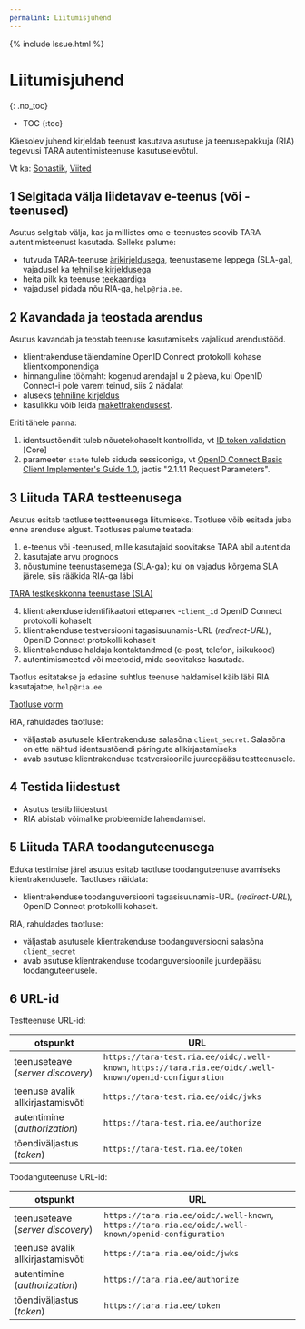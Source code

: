 ```yaml
---
permalink: Liitumisjuhend
---
```


{% include Issue.html %}

# Liitumisjuhend
{: .no_toc}

- TOC
{:toc}

Käesolev juhend kirjeldab teenust kasutava asutuse ja teenusepakkuja (RIA) tegevusi TARA autentimisteenuse kasutuselevõtul.

Vt ka: [Sonastik](Sonastik), [Viited](Viited)

## 1 Selgitada välja liidetavav e-teenus (või -teenused)

Asutus selgitab välja, kas ja millistes oma e-teenustes soovib TARA autentimisteenust kasutada. Selleks palume:
- tutvuda TARA-teenuse [ärikirjeldusega](Arikirjeldus), teenustaseme leppega (SLA-ga), vajadusel ka [tehnilise kirjeldusega](TehnilineKirjeldus)
- heita pilk ka teenuse [teekaardiga](https://e-gov.github.io/TARA-Doku/#teekaart)
- vajadusel pidada nõu RIA-ga, `help@ria.ee`.

## 2 Kavandada ja teostada arendus
Asutus kavandab ja teostab teenuse kasutamiseks vajalikud arendustööd. 
  - klientrakenduse täiendamine OpenID Connect protokolli kohase klientkomponendiga
  - hinnanguline töömaht: kogenud arendajal u 2 päeva, kui OpenID Connect-i pole varem teinud, siis 2 nädalat
  - aluseks [tehniline kirjeldus](TehnilineKirjeldus)
  - kasulikku võib leida [makettrakendusest](https://github.com/e-gov/TARA-Client).

Eriti tähele panna:<br>
1) identsustõendit tuleb nõuetekohaselt kontrollida, vt [ID token validation](http://openid.net/specs/openid-connect-core-1_0.html#ImplicitIDTValidation) [Core]<br>
2) parameeter `state` tuleb siduda sessiooniga, vt [OpenID Connect Basic Client Implementer's Guide 1.0](https://openid.net/specs/openid-connect-basic-1_0.html), jaotis "2.1.1.1 Request Parameters".  

## 3 Liituda TARA testteenusega
Asutus esitab taotluse testteenusega liitumiseks. Taotluse võib esitada juba enne arenduse algust. Taotluses palume teatada:
1) e-teenus või -teenused, mille kasutajaid soovitakse TARA abil autentida<br>
2) kasutajate arvu prognoos<br>
3) nõustumine teenustasemega (SLA-ga); kui on vajadus kõrgema SLA järele, siis rääkida RIA-ga läbi<br>

[TARA testkeskkonna teenustase (SLA)](SLATest)

4) klientrakenduse identifikaatori ettepanek -`client_id` OpenID Connect protokolli kohaselt<br>
5) klientrakenduse testversiooni tagasisuunamis-URL (_redirect-URL_), OpenID Connect protokolli kohaselt<br>
6) klientrakenduse haldaja kontaktandmed (e-post, telefon, isikukood)<br>
7) autentimismeetod või meetodid, mida soovitakse kasutada.

Taotlus esitatakse ja edasine suhtlus teenuse haldamisel käib läbi RIA kasutajatoe, `help@ria.ee`.

[Taotluse vorm](TaotluseVorm)

RIA, rahuldades taotluse:
- väljastab asutusele klientrakenduse salasõna `client_secret`. Salasõna on ette nähtud identsustõendi päringute allkirjastamiseks
- avab asutuse klientrakenduse testversioonile juurdepääsu testteenusele.

## 4 Testida liidestust
- Asutus testib liidestust
- RIA abistab võimalike probleemide lahendamisel.

## 5 Liituda TARA toodanguteenusega
Eduka testimise järel asutus esitab taotluse toodanguteenuse avamiseks klientrakendusele. Taotluses näidata:
- klientrakenduse toodanguversiooni tagasisuunamis-URL (_redirect-URL_), OpenID Connect protokolli kohaselt.

RIA, rahuldades taotluse:
- väljastab asutusele klientrakenduse toodanguversiooni salasõna `client_secret`
- avab asutuse klientrakenduse toodanguversioonile juurdepääsu toodanguteenusele.

## 6 URL-id

Testteenuse URL-id:

| otspunkt      |                        URL      |
|---------------|---------------------------------|
| teenuseteave (_server discovery_) | `https://tara-test.ria.ee/oidc/.well-known`, `https://tara.ria.ee/oidc/.well-known/openid-configuration` |
| teenuse avalik allkirjastamisvõti | `https://tara-test.ria.ee/oidc/jwks` |
| autentimine (_authorization_) | `https://tara-test.ria.ee/authorize` | 
| tõendiväljastus (_token_) | `https://tara-test.ria.ee/token` | 

Toodanguteenuse URL-id:

| otspunkt      |                        URL      |
|---------------|---------------------------------|
| teenuseteave (_server discovery_) | `https://tara.ria.ee/oidc/.well-known`, `https://tara.ria.ee/oidc/.well-known/openid-configuration` |
| teenuse avalik allkirjastamisvõti | `https://tara.ria.ee/oidc/jwks` |
| autentimine (_authorization_) | `https://tara.ria.ee/authorize` | 
| tõendiväljastus (_token_) | `https://tara.ria.ee/token` | 